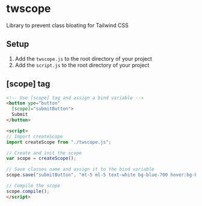 # twscope
Library to prevent class bloating for Tailwind CSS

## Setup
1. Add the <code>twscope.js</code> to the root directory of your project
2. Add the <code>script.js</code> to the root directory of your project

## [scope] tag
```html
<!-- Use [scope] tag and assign a bind variable -->
<button ype="button"
  [scope]="submitButton">
  Submit
</button>

<script>
// Import createScope
import createScope from "./twscope.js";

// Create and init the scope
var scope = createScope();

// Save classes name and assign it to the bind variable
scope.save("submitButton", "mt-5 ml-5 text-white bg-blue-700 hover:bg-blue-600 focus:ring-4 focus:ring-blue-300 font-medium rounded-md text-sm px-5 py-2.5 me-2 mb-2 dark:bg-blue-600 dark:hover:bg-blue-700 focus:outline-none dark:focus:ring-blue-800");

// Compile the scope
scope.compile();
</script>
```
